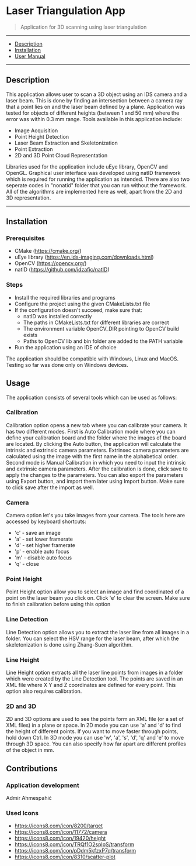 # Laser Triangulation App

> Application for 3D scanning using laser triangulation

---

- [Description](#-description)
- [Installation](#-installation)
- [User Manual](#-user-manual)

---

##  Description

This application allows user to scan a 3D object using an IDS camera and a laser beam. This is done by finding an intersection between a camera ray that a point lies on and the laser beam defined by a plane. Application was tested for objects of different heights (between 1 and 50 mm) where the error was within 0.3 mm range. Tools available in this application include:

- Image Acquisition
- Point Height Detection
- Laser Beam Extraction and Skeletonization
- Point Extraction
- 2D and 3D Point Cloud Representation

Libraries used for the application include uEye library, OpenCV and OpenGL. Graphical user interface was developed using natID framework which is required for running the application as intended. There are also two seperate codes in "nonatid" folder that you can run without the framework. All of the algorithms are implemented here as well, apart from the 2D and 3D representation.

---

## Installation

### Prerequisites

- CMake (https://cmake.org/)
- uEye library (https://en.ids-imaging.com/downloads.html)
- OpenCV (https://opencv.org/)
- natID (https://github.com/idzafic/natID)

### Steps

- Install the required libraries and programs
- Configure the project using the given CMakeLists.txt file
- If the configuration doesn't succeed, make sure that:
  - natID was installed correctly  
  - The paths in CMakeLists.txt for different libraries are correct
  - The environment variable OpenCV_DIR pointing to OpenCV build exists
  - Paths to OpenCV lib and bin folder are added to the PATH variable
- Run the application using an IDE of choice

The application should be compatible with Windows, Linux and MacOS. Testing so far was done only on Windows devices. 

## Usage
The application consists of several tools which can be used as follows:

### Calibration
Calibration option opens a new tab where you can calibrate your camera. It has two different modes.
First is Auto Calibration mode where you can define your calibration board and the folder where the images of the board are located. By clicking the Auto button, the application will calculate the intrinsic and extrinsic camera parameters. Extrinsec camera parameters are calculated using the image with the first name in the alphabetical order.
Second mode is Manual Calibration in which you need to input the intrinsic and extrinsic camera parameters.
After the calibration is done, click save to apply the changes to the parameters. You can also export the parameters using Export button, and import them later using Import button. Make sure to click save after the import as well.

### Camera
Camera option let's you take images from your camera. The tools here are accessed by keyboard shortcuts:
- 'c' - save an image
- 'a' - set lower framerate
- 'd' - set higher framerate
- 'p' - enable auto focus
- 'm' - disable auto focus
- 'q' - close

### Point Height
Point Height option allow you to select an image and find coordinated of a point on the laser beam you click on. Click 'e' to clear the screen. Make sure to finish calibration before using this option

### Line Detection
Line Detection option allows you to extract the laser line from all images in a folder. You can select the HSV range for the laser beam, after which the skeletonization is done using Zhang-Suen algorithm.

### Line Height
Line Height option extracts all the laser line points from images in a folder which were created by the Line Detection tool. The points are saved in an XML file where X Y and Z coordinates are defined for every point. This option also requires calibration.

### 2D and 3D
2D and 3D options are used to see the points form an XML file (or a set of XML files) in a plane or space. In 2D mode you can use 'a' and 'd' to find the height of different points. If you want to move faster through points, hold down Ctrl. In 3D mode you can use 'w', 'a', 's', 'd', 'q' and 'e' to move through 3D space. You can also specify how far apart are different profiles of the object in mm.

## Contributions
### Application development
Admir Ahmespahić
### Used Icons
- https://icons8.com/icon/8200/target
- https://icons8.com/icon/11772/camera
- https://icons8.com/icon/19420/height
- https://icons8.com/icon/TRQf1O2splpS/transform
- https://icons8.com/icon/pDdm5kfzxP7q/transform
- https://icons8.com/icon/8310/scatter-plot
